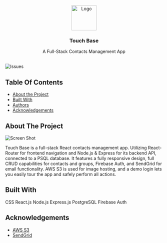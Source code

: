 <br/>
<p align="center">
  <a href="https://github.com/patriciosebastian/touch-base">
    <img src="https://www.touchbaseapp.co/static/media/logo.d365f6067407dcc2e3fa04a6bdf1e19f.svg" alt="Logo" width="80" height="80">
  </a>

  <h3 align="center">Touch Base</h3>

  <p align="center">
    A Full-Stack Contacts Management App
    <br/>
    <br/>
  </p>
</p>

![Issues](https://img.shields.io/github/issues/patriciosebastian/touch-base) 

## Table Of Contents

* [About the Project](#about-the-project)
* [Built With](#built-with)
* [Authors](#authors)
* [Acknowledgements](#acknowledgements)

## About The Project

![Screen Shot](https://www.patriciosalazar.dev/img/TouchBase_Desktop.png)

Touch Base is a full-stack React contacts management app. Utilizing React-Router for frontend navigation and Node.js & Express for its backend API, connected to a PSQL database. It features a fully responsive design, full CRUD capabilities for contacts and groups, Firebase Auth, and SendGrid for email functionality. AWS S3 is used for image hosting, and a demo login lets you easily tour the app and safely perform all actions.

## Built With

CSS
React.js
Node.js
Express.js
PostgreSQL
Firebase Auth

## Acknowledgements

* [AWS S3](https://aws.amazon.com/s3/)
* [SendGrid](https://sendgrid.com/)

